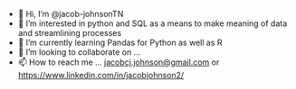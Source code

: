 - 👋 Hi, I’m @jacob-johnsonTN
- 👀 I’m interested in python and SQL as a means to make meaning of data and streamlining processes
- 🌱 I’m currently learning Pandas for Python as well as R
- 💞️ I’m looking to collaborate on ...
- 📫 How to reach me ... jacobcj.johnson@gmail.com or https://www.linkedin.com/in/jacobjohnson2/

<!---
jacob-johnsonTN/jacob-johnsonTN is a ✨ special ✨ repository because its `README.md` (this file) appears on your GitHub profile.
You can click the Preview link to take a look at your changes.
--->
